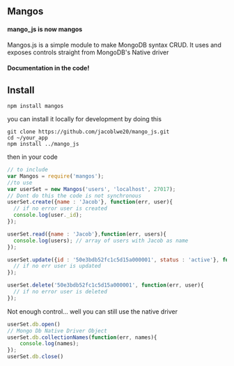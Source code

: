 ## Mangos

#### mango_js is now mangos

Mangos.js is a simple module to make MongoDB syntax CRUD. It uses and exposes controls straight from MongoDB's Native driver

#### Documentation in the code!

## Install

```shell
npm install mangos
```
you can install it locally for development by doing this

```shell
git clone https://github.com/jacoblwe20/mango_js.git
cd ~/your_app
npm install ../mango_js
```

then in your code

```javascript
// to include
var Mangos = require('mangos');
//to use
var userSet = new Mangos('users', 'localhost', 27017);
// Dont do this the code is not synchronous
userSet.create({name : 'Jacob'}, function(err, user){
  // if no error user is created
  console.log(user._id);
});

userSet.read({name : 'Jacob'},function(err, users){
  console.log(users); // array of users with Jacob as name
});

userSet.update({id : '50e3bdb52fc1c5d15a000001', status : 'active'}, function(err, user){
  // if no err user is updated
});

userSet.delete('50e3bdb52fc1c5d15a000001', function(err, user){
  // if no error user is deleted
});

```

Not enough control... well you can still use the native driver

```javascript
userSet.db.open()
// Mongo Db Native Driver Object
userSet.db.collectionNames(function(err, names){
	console.log(names);
});
userSet.db.close()
```

